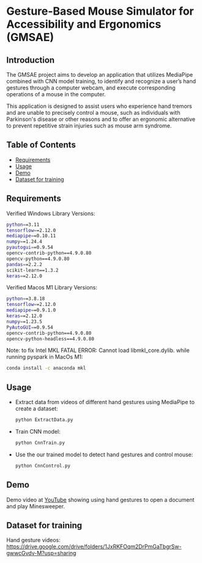 # Gesture-Based Mouse Simulator for Accessibility and Ergonomics (GMSAE)
## Introduction
The GMSAE project aims to develop an application that utilizes MediaPipe combined with CNN model training, to identify and recognize a user’s hand gestures through a computer webcam, and execute corresponding operations of a mouse in the computer.
  
This application is designed to assist users who experience hand tremors and are unable to precisely control a mouse, such as individuals with Parkinson's disease or other reasons and to offer an ergonomic alternative to prevent repetitive strain injuries such as mouse arm syndrome.

## Table of Contents

- [Requirements](#requirements)
- [Usage](#usage)
- [Demo](#demo)
- [Dataset for training](#dataset-for-training)

## Requirements

Verified Windows Library Versions:
```bash
python==3.11
tensorflow==2.12.0
mediapipe==0.10.11
numpy==1.24.4 
pyautogui==0.9.54
opencv-contrib-python==4.9.0.80
opencv-python==4.9.0.80
pandas==2.2.2
scikit-learn==1.3.2
keras==2.12.0
```

Verified Macos M1 Library Versions:
```bash
python==3.8.18
tensorflow==2.12.0
mediapipe==0.9.1.0
keras==2.12.0
numpy==1.23.5
PyAutoGUI==0.9.54
opencv-contrib-python==4.9.0.80
opencv-python-headless==4.9.0.80
```

Note: to fix Intel MKL FATAL ERROR: Cannot load libmkl_core.dylib. while running pyspark in MacOs M1:
```bash
conda install -c anaconda mkl
```

## Usage

- Extract data from videos of different hand gestures using MediaPipe to create a dataset:

   ```bash
   python ExtractData.py
   ```

- Train CNN model:
   ```bash
   python CnnTrain.py
   ```

- Use the our trained model to detect hand gestures and control mouse:
   ```bash
   python CnnControl.py
   ```

## Demo

Demo video at [YouTube](https://youtu.be/osr-ST4y-Bw) showing using hand gestures to open a document and play Minesweeper.

## Dataset for training

Hand gesture videos: https://drive.google.com/drive/folders/1JxRKFOqm2DrPmGaTbgrSw-gwwcGvdv-M?usp=sharing 








